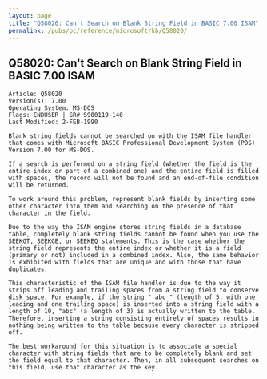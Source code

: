```yaml
---
layout: page
title: "Q58020: Can't Search on Blank String Field in BASIC 7.00 ISAM"
permalink: /pubs/pc/reference/microsoft/kb/Q58020/
---
```


## Q58020: Can't Search on Blank String Field in BASIC 7.00 ISAM

	Article: Q58020
	Version(s): 7.00
	Operating System: MS-DOS
	Flags: ENDUSER | SR# S900119-140
	Last Modified: 2-FEB-1990
	
	Blank string fields cannot be searched on with the ISAM file handler
	that comes with Microsoft BASIC Professional Development System (PDS)
	Version 7.00 for MS-DOS.
	
	If a search is performed on a string field (whether the field is the
	entire index or part of a combined one) and the entire field is filled
	with spaces, the record will not be found and an end-of-file condition
	will be returned.
	
	To work around this problem, represent blank fields by inserting some
	other character into them and searching on the presence of that
	character in the field.
	
	Due to the way the ISAM engine stores string fields in a database
	table, completely blank string fields cannot be found when you use the
	SEEKGT, SEEKGE, or SEEKEQ statements. This is the case whether the
	string field represents the entire index or whether it is a field
	(primary or not) included in a combined index. Also, the same behavior
	is exhibited with fields that are unique and with those that have
	duplicates.
	
	This characteristic of the ISAM file handler is due to the way it
	strips off leading and trailing spaces from a string field to conserve
	disk space. For example, if the string " abc " (length of 5, with one
	leading and one trailing space) is inserted into a string field with a
	length of 10, "abc" (a length of 3) is actually written to the table.
	Therefore, inserting a string consisting entirely of spaces results in
	nothing being written to the table because every character is stripped
	off.
	
	The best workaround for this situation is to associate a special
	character with string fields that are to be completely blank and set
	the field equal to that character. Then, in all subsequent searches on
	this field, use that character as the key.
